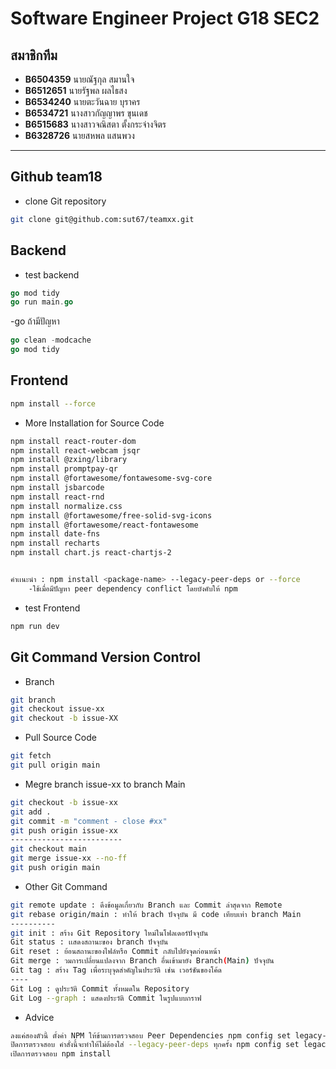 # Software Engineer Project G18 SEC2

## สมาชิกทีม

- **B6504359** นายณัฐกุล สมานใจ
- **B6512651** นายรัฐพล ผลไธสง
- **B6534240** นายตะวันฉาย บุราคร
- **B6534721** นางสาวกัญญาพร ขุนเดช
- **B6515683** นางสาวจณิสตา ตั้งกระจ่างจิตร
- **B6328726** นายสหพล แสนพวง

---
## Github team18

- clone Git repository 

```bash
git clone git@github.com:sut67/teamxx.git
```

## Backend 

- test backend

```go
go mod tidy
go run main.go
```
-go ถ้ามีปัญหา
```go ถ้ามีปัญหา
go clean -modcache
go mod tidy
```

## Frontend 

```bash
npm install --force
```

- More Installation for Source Code
```bash
npm install react-router-dom
npm install react-webcam jsqr
npm install @zxing/library
npm install promptpay-qr
npm install @fortawesome/fontawesome-svg-core
npm install jsbarcode
npm install react-rnd
npm install normalize.css
npm install @fortawesome/free-solid-svg-icons
npm install @fortawesome/react-fontawesome
npm install date-fns
npm install recharts
npm install chart.js react-chartjs-2


คำเเนะนำ : npm install <package-name> --legacy-peer-deps or --force
    -ใช้เมื่อมีปัญหา peer dependency conflict โดยบังคับให้ npm
```

- test Frontend

```bash
npm run dev
```

## Git Command Version Control

- Branch

```bash
git branch
git checkout issue-xx
git checkout -b issue-XX
```

- Pull Source Code

```bash
git fetch 
git pull origin main
```

- Megre branch issue-xx to branch Main

```bash
git checkout -b issue-xx
git add .
git commit -m "comment - close #xx"
git push origin issue-xx
-------------------------
git checkout main
git merge issue-xx --no-ff
git push origin main
```

- Other Git Command

```bash
git remote update : ดึงข้อมูลเกี่ยวกับ Branch และ Commit ล่าสุดจาก Remote
git rebase origin/main : ทำให้ brach ปัจจุบัน มี code เทียบเท่า branch Main
----------
git init : สร้าง Git Repository ใหม่ในโฟลเดอร์ปัจจุบัน
Git status : เเสดงสถานะของ branch ปัจจุบัน
Git reset : ย้อนสถานะของไฟล์หรือ Commit กลับไปยังจุดก่อนหน้า
Git merge : วมการเปลี่ยนแปลงจาก Branch อื่นเข้ามายัง Branch(Main) ปัจจุบัน
Git tag : สร้าง Tag เพื่อระบุจุดสำคัญในประวัติ เช่น เวอร์ชันของโค้ด
----
Git Log : ดูประวัติ Commit ทั้งหมดใน Repository
Git Log --graph : แสดงประวัติ Commit ในรูปแบบกราฟ
```

- Advice
```bash
ลงแค่สองตัวนี้ ตั้งค่า NPM ให้ข้ามการตรวจสอบ Peer Dependencies npm config set legacy-peer-deps true 
ปิดการตรวจสอบ คำสั่งนี้จะทำให้ไม่ต้องใส่ --legacy-peer-deps ทุกครั้ง npm config set legacy-peer-deps false 
เปิดการตรวจสอบ npm install
```
